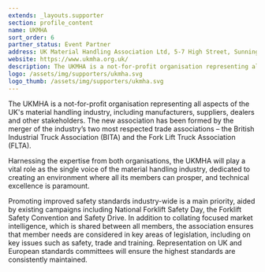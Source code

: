 ```yaml
---
extends: _layouts.supporter
section: profile_content
name: UKMHA
sort_order: 6
partner_status: Event Partner
address: UK Material Handling Association Ltd, 5-7 High Street, Sunninghill, Ascot, Berkshire, SL5 9NQ
website: https://www.ukmha.org.uk/
description: The UKMHA is a not-for-profit organisation representing all aspects of the UK's material handling industry, including manufacturers, suppliers, dealers and other stakeholders. 
logo: /assets/img/supporters/ukmha.svg
logo_thumb: /assets/img/supporters/ukmha.svg
---
```


The UKMHA is a not-for-profit organisation representing all aspects of the UK's material handling industry, including manufacturers, suppliers, dealers and other stakeholders. The new association has been formed by the merger of the industry’s two most respected trade associations – the British Industrial Truck Association (BITA) and the Fork Lift Truck Association (FLTA).

Harnessing the expertise from both organisations, the UKMHA will play a vital role as the single voice of the material handling industry, dedicated to creating an environment where all its members can prosper, and technical excellence is paramount.

Promoting improved safety standards industry-wide is a main priority, aided by existing campaigns including National Forklift Safety Day, the Forklift Safety Convention and Safety Drive. In addition to collating focused market intelligence, which is shared between all members, the association ensures that member needs are considered in key areas of legislation, including on key issues such as safety, trade and training. Representation on UK and European standards committees will ensure the highest standards are consistently maintained.